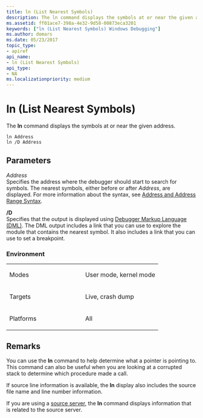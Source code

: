 ```yaml
---
title: ln (List Nearest Symbols)
description: The ln command displays the symbols at or near the given address.
ms.assetid: ff01ace7-398a-4e32-9d58-00873eca3201
keywords: ["ln (List Nearest Symbols) Windows Debugging"]
ms.author: domars
ms.date: 05/23/2017
topic_type:
- apiref
api_name:
- ln (List Nearest Symbols)
api_type:
- NA
ms.localizationpriority: medium
---
```


# ln (List Nearest Symbols)


The **ln** command displays the symbols at or near the given address.

```dbgcmd
ln Address
ln /D Address 
```

## <span id="ddk_cmd_list_nearest_symbols_dbg"></span><span id="DDK_CMD_LIST_NEAREST_SYMBOLS_DBG"></span>Parameters


<span id="_______Address______"></span><span id="_______address______"></span><span id="_______ADDRESS______"></span> *Address*   
Specifies the address where the debugger should start to search for symbols. The nearest symbols, either before or after *Address*, are displayed. For more information about the syntax, see [Address and Address Range Syntax](address-and-address-range-syntax.md).

<span id="_D"></span><span id="_d"></span>**/D**  
Specifies that the output is displayed using [Debugger Markup Language (DML)](debugger-markup-language-commands.md). The DML output includes a link that you can use to explore the module that contains the nearest symbol. It also includes a link that you can use to set a breakpoint.

### <span id="Environment"></span><span id="environment"></span><span id="ENVIRONMENT"></span>Environment

<table>
<colgroup>
<col width="50%" />
<col width="50%" />
</colgroup>
<tbody>
<tr class="odd">
<td align="left"><p>Modes</p></td>
<td align="left"><p>User mode, kernel mode</p></td>
</tr>
<tr class="even">
<td align="left"><p>Targets</p></td>
<td align="left"><p>Live, crash dump</p></td>
</tr>
<tr class="odd">
<td align="left"><p>Platforms</p></td>
<td align="left"><p>All</p></td>
</tr>
</tbody>
</table>

 

Remarks
-------

You can use the **ln** command to help determine what a pointer is pointing to. This command can also be useful when you are looking at a corrupted stack to determine which procedure made a call.

If source line information is available, the **ln** display also includes the source file name and line number information.

If you are using a [source server](using-a-source-server.md), the **ln** command displays information that is related to the source server.

 

 





